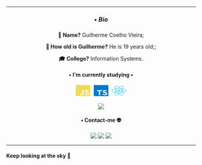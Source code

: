 ---
##### <strong><h3 align="center">• Bio</h3></strong>
<strong><p align="center">🍎 Name?</strong> Guilherme Coelho Vieira;</p> 
<strong><p align="center">👴 How old is Guilherme?</strong> He is 19 years old;;</p>
<strong><p align="center">🎓 College?</strong> Information Systems.</p>  
 
<div align="center"style="display: inline_block">
  <strong><h4>• I'm currently studying •</h4></strong>
  <a href="https://www.javascript.com/"><img align="center" alt="JavaScript" title="JavaScript" height="30" width="40" src="https://raw.githubusercontent.com/devicons/devicon/master/icons/javascript/javascript-plain.svg"></a>&nbsp;
  <a href="https://www.typescriptlang.org/"><img align="center" alt="TypeScript" height="30" title="TypeScript" width="40" src="https://raw.githubusercontent.com/devicons/devicon/master/icons/typescript/typescript-plain.svg"></a>&nbsp;
  <a href="https://pt-br.reactjs.org/"><img align="center" alt="React" title="ReactJs" height="30" width="40"src="https://raw.githubusercontent.com/devicons/devicon/master/icons/react/react-original.svg"></a>
</div></br>
<div align="center">
  <img align="center" height="150em" src="https://github-readme-stats.vercel.app/api/top-langs/?username=Wookyse&theme=dracula&hide_border=false&&layout=compact"/>
</div>

<strong><h4 align="center">• Contact-me 👽</h4></strong> 

<div align="center">
  <a href="https://www.instagram.com/guilherme.coelhov/" target="_blank"><img src="https://img.shields.io/badge/-Instagram-%23E4405F?style=for-the-badge&logo=instagram&logoColor=white" target="_blank"></a>
  <a href="https://www.linkedin.com/in/guilherme-coelho-vieira-601711220/" target="_blank"><img src="https://img.shields.io/badge/-LinkedIn-%230077B5?style=for-the-badge&logo=linkedin&logoColor=white" target="_blank"></a> 
  <a href="mailto:coelhoguilherme@gmail.com"><img src="https://img.shields.io/badge/-Gmail-%23333?style=for-the-badge&logo=gmail&logoColor=red" target="_blank"></a>
</div>


 ------
#### <strong>Keep looking at the sky</strong> 🌠


